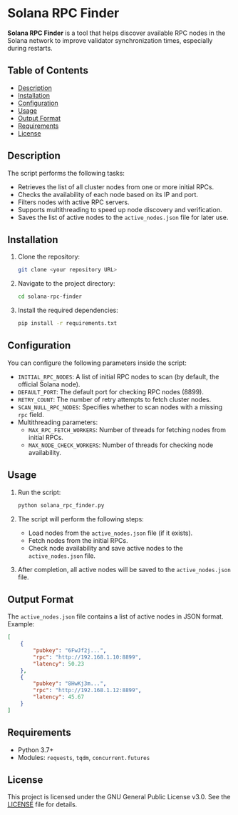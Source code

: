 # Solana RPC Finder

**Solana RPC Finder** is a tool that helps discover available RPC nodes in the Solana network to improve validator synchronization times, especially during restarts.

## Table of Contents
- [Description](#description)
- [Installation](#installation)
- [Configuration](#configuration)
- [Usage](#usage)
- [Output Format](#output-format)
- [Requirements](#requirements)
- [License](#license)

## Description

The script performs the following tasks:
- Retrieves the list of all cluster nodes from one or more initial RPCs.
- Checks the availability of each node based on its IP and port.
- Filters nodes with active RPC servers.
- Supports multithreading to speed up node discovery and verification.
- Saves the list of active nodes to the `active_nodes.json` file for later use.

## Installation

1. Clone the repository:
   ```bash
   git clone <your repository URL>
   ```

2. Navigate to the project directory:
   ```bash
   cd solana-rpc-finder
   ```

3. Install the required dependencies:
   ```bash
   pip install -r requirements.txt
   ```

## Configuration

You can configure the following parameters inside the script:

- `INITIAL_RPC_NODES`: A list of initial RPC nodes to scan (by default, the official Solana node).
- `DEFAULT_PORT`: The default port for checking RPC nodes (8899).
- `RETRY_COUNT`: The number of retry attempts to fetch cluster nodes.
- `SCAN_NULL_RPC_NODES`: Specifies whether to scan nodes with a missing `rpc` field.
- Multithreading parameters:
  - `MAX_RPC_FETCH_WORKERS`: Number of threads for fetching nodes from initial RPCs.
  - `MAX_NODE_CHECK_WORKERS`: Number of threads for checking node availability.

## Usage

1. Run the script:

   ```bash
   python solana_rpc_finder.py
   ```

2. The script will perform the following steps:
   - Load nodes from the `active_nodes.json` file (if it exists).
   - Fetch nodes from the initial RPCs.
   - Check node availability and save active nodes to the `active_nodes.json` file.

3. After completion, all active nodes will be saved to the `active_nodes.json` file.

## Output Format

The `active_nodes.json` file contains a list of active nodes in JSON format. Example:

```json
[
    {
        "pubkey": "6FwJf2j...",
        "rpc": "http://192.168.1.10:8899",
        "latency": 50.23
    },
    {
        "pubkey": "8HwKj3m...",
        "rpc": "http://192.168.1.12:8899",
        "latency": 45.67
    }
]
```

## Requirements

- Python 3.7+
- Modules: `requests`, `tqdm`, `concurrent.futures`

## License

This project is licensed under the GNU General Public License v3.0. See the [LICENSE](LICENSE) file for details.
